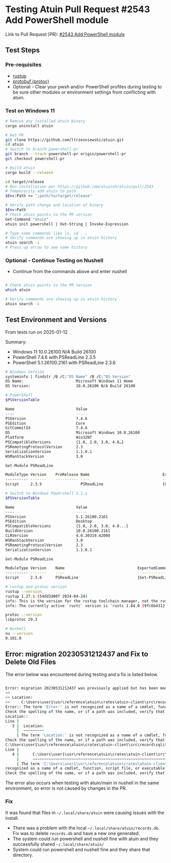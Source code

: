 # Testing Atuin Pull Request #2543 Add PowerShell module

Link to Pull Request (PR): [#2543 Add PowerShell module](https://github.com/atuinsh/atuin/pull/2543)

## Test Steps

### Pre-requisites

- [rustup](https://www.rust-lang.org/tools/install)
- [protobuf (protoc)](https://github.com/protocolbuffers/protobuf)
- Optional - Clear your pwsh and/or PowerShell profiles during testing to be
  sure other modules or environment settings from conflicting with atuin.

### Test on Windows 11

```sh
# Remove any installed atuin binary
cargo uninstall atuin

# Get PR
git clone https://github.com/ltrzesniewski/atuin.git
cd atuin
# Switch to branch powershell-pr
git branch --track powershell-pr origin/powershell-pr
git checkout powershell-pr

# Build atuin
cargo build --release

cd target/release
# Run installation per https://github.com/atuinsh/atuin/pull/2543
# Temporarily add atuin to path
$Env:Path += ";path/to/target/release"

# Verify path change and location of binary
$Env:Path
# Check atuin points to the PR version
Get-Command "atuin"
atuin init powershell | Out-String | Invoke-Expression

# Type some commands like ls, cd ...
# Verify commands are showing up in atuin history
atuin search -i
# Press up arrow to see same history

```

### Optional - Continue Testing on Nushell

- Continue from the commands above and enter nushell

```sh

# Check atuin points to the PR version
which atuin

# Verify commands are showing up in atuin history
atuin search -i

```

## Test Environment and Versions

From tests run on 2025-01-12

Summary:

- Windows 11 10.0.26100 N/A Build 26100
- PowerShell 7.4.6 with PSReadLine 2.3.5
- PowerShell 5.1.26100.2161 with PSReadLine 2.3.6

```sh
# Windows Version
systeminfo | findstr /B /C:"OS Name" /B /C:"OS Version"
OS Name:                       Microsoft Windows 11 Home
OS Version:                    10.0.26100 N/A Build 26100

# PowerShell
$PSVersionTable

Name                           Value
----                           -----
PSVersion                      7.4.6
PSEdition                      Core
GitCommitId                    7.4.6
OS                             Microsoft Windows 10.0.26100
Platform                       Win32NT
PSCompatibleVersions           {1.0, 2.0, 3.0, 4.0…}
PSRemotingProtocolVersion      2.3
SerializationVersion           1.1.0.1
WSManStackVersion              3.0

Get-Module PSReadLine

ModuleType Version    PreRelease Name                                ExportedCommands
---------- -------    ---------- ----                                ----------------
Script     2.3.5                 PSReadLine                          {Get-PSReadLineKeyHandler, Get-PSReadLineOption, Remove-PSReadLineKeyHandler, Set-PSReadLineKeyHandler…}

# Switch to Windows Powershell 5.1.x
$PSVersionTable

Name                           Value
----                           -----
PSVersion                      5.1.26100.2161
PSEdition                      Desktop
PSCompatibleVersions           {1.0, 2.0, 3.0, 4.0...}
BuildVersion                   10.0.26100.2161
CLRVersion                     4.0.30319.42000
WSManStackVersion              3.0
PSRemotingProtocolVersion      2.3
SerializationVersion           1.1.0.1

Get-Module PSReadLine

ModuleType Version    Name                                ExportedCommands
---------- -------    ----                                ----------------
Script     2.3.6      PSReadLine                          {Get-PSReadLineKeyHandler, Get-PSReadLineOption, Remove-PSReadLineKeyHandler, Set-PSReadLineKeyHandler...}

# rustup and protoc version
rustup --version
rustup 1.27.1 (54dd3d00f 2024-04-24)
info: This is the version for the rustup toolchain manager, not the rustc compiler.
info: The currently active `rustc` version is `rustc 1.84.0 (9fc6b4312 2025-01-07)`

protoc --version
libprotoc 29.3

# Nushell
nu --version
0.101.0

```

## Error: migration 20230531212437 and Fix to Delete Old Files

The error below was encountered during testing and a fix is listed below.

```sh

Error: migration 20230531212437 was previously applied but has been modified
>>
>> Location:
>>     C:\Users\user1\usr\reference\atuin\crates\atuin-client\src\record\sqlite_store.rs:61:9
Error:: The term 'Error:' is not recognized as a name of a cmdlet, function, script file, or executable program.
Check the spelling of the name, or if a path was included, verify that the path is correct and try again.
Location::
Line |
   3 |  Location:
     |  ~~~~~~~~~
     | The term 'Location:' is not recognized as a name of a cmdlet, function, script file, or executable program.
Check the spelling of the name, or if a path was included, verify that the path is correct and try again.
C:\Users\user1\usr\reference\atuin\crates\atuin-client\src\record\sqlite_store.rs:61:9:
Line |
   4 |      C:\Users\user1\usr\reference\atuin\crates\atuin-client\src\record …
     |      ~~~~~~~~~~~~~~~~~~~~~~~~~~~~~~~~~~~~~~~~~~~~~~~~~~~~~~~~~~~~~~~~~
     | The term 'C:\Users\user1\usr\reference\atuin\crates\atuin-client\src\record\sqlite_store.rs:61:9' is not
recognized as a name of a cmdlet, function, script file, or executable program.
Check the spelling of the name, or if a path was included, verify that the path is correct and try again.

```

The error also occurs when testing with atuin/main in nushell in the same environment, so error
is not caused by changes in the PR.

### Fix

It was found that files in `~/.local/share/atuin` were causing issues with the install.

- There was a problem with the local `~/.local/share/atuin/records.db`. Fix was to delete `records.db` and have a new one generated.
- The system could run powershell and nushell fine with atuin and they successfully shared `~/.local/share/atuin/`
- System could run powershell and nushell fine and they share that directory.
